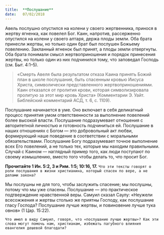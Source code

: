 ```yaml
---
title:  **Послушание**
date:   07/02/2018
---
```


Авель послушно опустился на колени у своего жертвенника, принося в жертву ягненка, как повелел Бог. Каин, напротив, рассерженно опустился на колени у своего алтаря, держа плоды земли. Оба брата принесли жертвы, но только один брат был послушен Божьему повелению. Закланный ягненок был принят, а плоды земли отвергнуты. Оба брата понимали смысл жертвоприношения и порядок принесения жертвы, но только один из них подчинился тому, что заповедал Господь (см. Быт. 4:1–5).

> «Смерть Авеля была результатом отказа Каина принять Божий план в школе послушания, быть спасенным кровью Иисуса Христа, символически представленного жертвоприношениями. Каин отказался от пролития крови, которая символизировала пролитую за этот мир кровь Христа» (Комментарии Э. Уайт. Библейский комментарий АСД, т. 6, с. 1109).

Послушание начинается в уме. Оно включает в себя деликатный процесс принятия умом ответственности за выполнение повелений более высокой власти. Послушание подразумевает отношения с авторитетной личностью и готовность подчиниться ей. Послушание в наших отношениях с Богом — это добровольный акт любви, формирующий наше поведение в соответствии с моральными обязательствами. Послушание Богу подразумевает точное выполнение всех Его повелений, а не только тех, которые мы находим правильными. Случай с Каином — наглядный пример того, как люди поступают по своему измышлению, вместо того чтобы делать то, что просит Бог.

**Прочитайте 1 Ин. 5:2, 3 и Рим. 1:5; 10:16, 17.** 
`Что эти тексты говорят о роли послушания в жизни христианина, который спасен по вере, а не делами закона?`

Мы послушны не для того, чтобы заслужить спасение; мы послушны, потому что мы уже спасены. Послушание — это практическое подтверждение нравственной веры. Самуил сказал Саулу: «Неужели всесожжения и жертвы столько же приятны Господу, как послушание гласу Господа? Послушание лучше жертвы, и повиновение лучше тука овнов» (1 Цар. 15:22).

`Что имел в виду Самуил, говоря, что «послушание лучше жертвы»? Как эти слова могут помочь нам, христианам, избежать пагубного влияния евангелия дешевой благодати?`